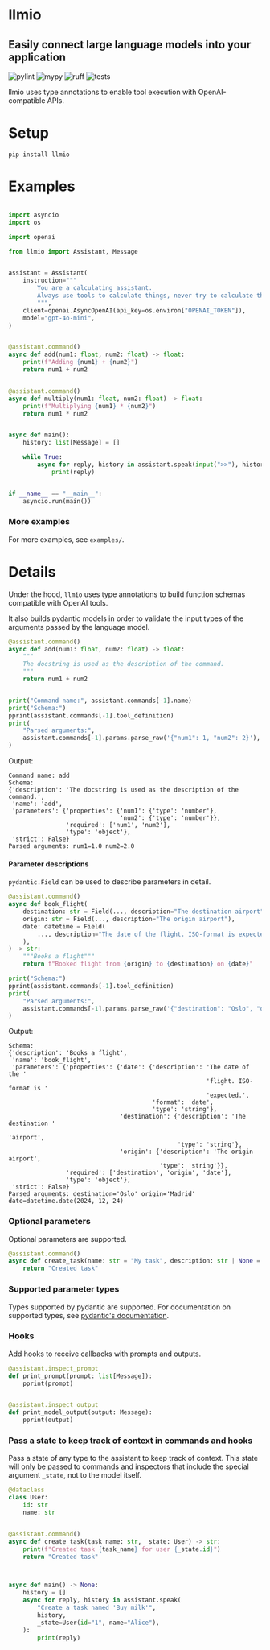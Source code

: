 # llmio
## Easily connect large language models into your application

![pylint](https://github.com/badgeir/llmio/actions/workflows/pylint.yml/badge.svg)
![mypy](https://github.com/badgeir/llmio/actions/workflows/mypy.yml/badge.svg)
![ruff](https://github.com/badgeir/llmio/actions/workflows/ruff.yml/badge.svg)
![tests](https://github.com/badgeir/llmio/actions/workflows/test.yml/badge.svg)

llmio uses type annotations to enable tool execution with OpenAI-compatible APIs.

# Setup

```
pip install llmio
```

# Examples

``` python

import asyncio
import os

import openai

from llmio import Assistant, Message


assistant = Assistant(
    instruction="""
        You are a calculating assistant.
        Always use tools to calculate things, never try to calculate things on your own.
        """,
    client=openai.AsyncOpenAI(api_key=os.environ["OPENAI_TOKEN"]),
    model="gpt-4o-mini",
)


@assistant.command()
async def add(num1: float, num2: float) -> float:
    print(f"Adding {num1} + {num2}")
    return num1 + num2


@assistant.command()
async def multiply(num1: float, num2: float) -> float:
    print(f"Multiplying {num1} * {num2}")
    return num1 * num2


async def main():
    history: list[Message] = []

    while True:
        async for reply, history in assistant.speak(input(">>"), history):
            print(reply)


if __name__ == "__main__":
    asyncio.run(main())
```

### More examples

For more examples, see `examples/`.


# Details

Under the hood, `llmio` uses type annotations to build function schemas compatible with OpenAI tools.

It also builds pydantic models in order to validate the input types of the arguments passed by the language model.

``` python
@assistant.command()
async def add(num1: float, num2: float) -> float:
    """
    The docstring is used as the description of the command.
    """
    return num1 + num2


print("Command name:", assistant.commands[-1].name)
print("Schema:")
pprint(assistant.commands[-1].tool_definition)
print(
    "Parsed arguments:",
    assistant.commands[-1].params.parse_raw('{"num1": 1, "num2": 2}'),
)
```

Output:
``` plaintext
Command name: add
Schema:
{'description': 'The docstring is used as the description of the command.',
 'name': 'add',
 'parameters': {'properties': {'num1': {'type': 'number'},
                               'num2': {'type': 'number'}},
                'required': ['num1', 'num2'],
                'type': 'object'},
 'strict': False}
Parsed arguments: num1=1.0 num2=2.0
```

#### Parameter descriptions

`pydantic.Field` can be used to describe parameters in detail.

``` python
@assistant.command()
async def book_flight(
    destination: str = Field(..., description="The destination airport"),
    origin: str = Field(..., description="The origin airport"),
    date: datetime = Field(
        ..., description="The date of the flight. ISO-format is expected."
    ),
) -> str:
    """Books a flight"""
    return f"Booked flight from {origin} to {destination} on {date}"

print("Schema:")
pprint(assistant.commands[-1].tool_definition)
print(
    "Parsed arguments:",
    assistant.commands[-1].params.parse_raw('{"destination": "Oslo", "origin": "Madrid", "date": "2024-12-24"}'),
)
```

Output:
``` plaintext
Schema:
{'description': 'Books a flight',
 'name': 'book_flight',
 'parameters': {'properties': {'date': {'description': 'The date of the '
                                                       'flight. ISO-format is '
                                                       'expected.',
                                        'format': 'date',
                                        'type': 'string'},
                               'destination': {'description': 'The destination '
                                                              'airport',
                                               'type': 'string'},
                               'origin': {'description': 'The origin airport',
                                          'type': 'string'}},
                'required': ['destination', 'origin', 'date'],
                'type': 'object'},
 'strict': False}
Parsed arguments: destination='Oslo' origin='Madrid' date=datetime.date(2024, 12, 24)
```

### Optional parameters

Optional parameters are supported.

``` python
@assistant.command()
async def create_task(name: str = "My task", description: str | None = None) -> str:
    return "Created task"
```

### Supported parameter types

Types supported by pydantic are supported.
For documentation on supported types, see [pydantic's documentation](https://docs.pydantic.dev/latest/concepts/types).

### Hooks

Add hooks to receive callbacks with prompts and outputs.

``` python
@assistant.inspect_prompt
def print_prompt(prompt: list[Message]):
    pprint(prompt)


@assistant.inspect_output
def print_model_output(output: Message):
    pprint(output)
``` 

### Pass a state to keep track of context in commands and hooks

Pass a state of any type to the assistant to keep track of context. This state will only be passed to commands and inspectors that include the special argument `_state`, not to the model itself.

``` python
@dataclass
class User:
    id: str
    name: str


@assistant.command()
async def create_task(task_name: str, _state: User) -> str:
    print(f"Created task {task_name} for user {_state.id}")
    return "Created task"



async def main() -> None:
    history = []
    async for reply, history in assistant.speak(
        "Create a task named 'Buy milk'",
        history,
        _state=User(id="1", name="Alice"),
    ):
        print(reply)

```
